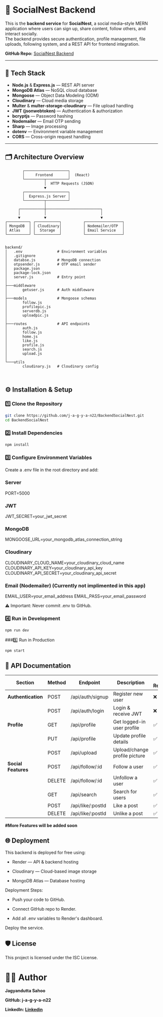 # 📌 SocialNest Backend

This is the **backend service** for **SocialNest**, a social media–style MERN application where users can sign up, share content, follow others, and interact socially.  
The backend provides secure authentication, profile management, file uploads, following system, and a REST API for frontend integration.

**GitHub Repo:** [SocialNest Backend](https://github.com/j-a-g-y-a-n22/BackendSocialNest.git)

---

## 🚀 Tech Stack

- **Node.js** & **Express.js** — REST API server
- **MongoDB Atlas** — NoSQL cloud database
- **Mongoose** — Object Data Modeling (ODM)
- **Cloudinary** — Cloud media storage
- **Multer** & **multer-storage-cloudinary** — File upload handling
- **JWT (jsonwebtoken)** — Authentication & authorization
- **bcryptjs** — Password hashing
- **Nodemailer** — Email OTP sending
- **Sharp** — Image processing
- **dotenv** — Environment variable management
- **CORS** — Cross-origin request handling

---

## 🗂 Architecture Overview

```text
        ┌────────────────────┐
        │     Frontend       │  (React)
        └─────────┬──────────┘
                  │  HTTP Requests (JSON)
                  ▼
        ┌────────────────────┐
        │  Express.js Server │
        └─────────┬──────────┘
                  │
      ┌───────────┼─────────────────────────┐
      │           │                         │
      ▼           ▼                         ▼
┌──────────┐ ┌───────────┐          ┌─────────────────┐
│ MongoDB  │ │ Cloudinary│          │ Nodemailer/OTP  │
│ Atlas    │ │  Storage  │          │ Email Service   │
└──────────┘ └───────────┘          └─────────────────┘


backend/
│   .env                # Environment variables
│   .gitignore
│   databse.js          # MongoDB connection
│   otpsender.js        # OTP email sender
│   package.json
│   package-lock.json
│   server.js           # Entry point
│
├───middleware
│       getuser.js      # Auth middleware
│
├───models              # Mongoose schemas
│       follow.js
│       profilepic.js
│       serverdb.js
│       uploadpic.js
│
├───routes              # API endpoints
│       auth.js
│       follow.js
│       home.js
│       like.js
│       profile.js
│       search.js
│       upload.js
│
└───utils
        cloudinary.js   # Cloudinary config



```
## ⚙️ Installation & Setup

### 1️⃣ Clone the Repository
```bash
git clone https://github.com/j-a-g-y-a-n22/BackendSocialNest.git
cd BackendSocialNest

```
### 2️⃣ Install Dependencies
```bash
npm install
```
### 3️⃣ Configure Environment Variables
Create a .env file in the root directory and add:
### Server
PORT=5000

### JWT
JWT_SECRET=your_jwt_secret

### MongoDB
MONGOOSE_URL=your_mongodb_atlas_connection_string

### Cloudinary
CLOUDINARY_CLOUD_NAME=your_cloudinary_cloud_name
CLOUDINARY_API_KEY=your_cloudinary_api_key
CLOUDINARY_API_SECRET=your_cloudinary_api_secret

### Email (Nodemailer) (Currently not implimented in this app)
EMAIL_USER=your_email_address
EMAIL_PASS=your_email_password

⚠️ Important: Never commit .env to GitHub.

### 4️⃣ Run in Development
```bash
npm run dev
```
###5️⃣ Run in Production
```bash
npm start
```

## 📌 API Documentation
| Section          | Method | Endpoint           | Description                | Auth Required |
|------------------|--------|--------------------|----------------------------|--------------|
| **Authentication** | POST   | /api/auth/signup   | Register new user           | ❌            |
|                  | POST   | /api/auth/login    | Login & receive JWT         | ❌            |
| **Profile**      | GET    | /api/profile       | Get logged-in user profile  | ✅            |
|                  | PUT    | /api/profile       | Update profile details      | ✅            |
|                  | POST   | /api/upload        | Upload/change profile picture | ✅          |
| **Social Features** | POST   | /api/follow/:id    | Follow a user               | ✅            |
|                  | DELETE | /api/follow/:id    | Unfollow a user             | ✅            |
|                  | GET    | /api/search        | Search for users            | ✅            |
|                  | POST   | /api/like/:postId  | Like a post                | ✅            |
|                  | DELETE | /api/like/:postId  | Unlike a post              | ✅            |


**#More Features will be added soon**

## 🌐 Deployment

This backend is deployed for free using:

- Render — API & backend hosting

- Cloudinary — Cloud-based image storage

- MongoDB Atlas — Database hosting

Deployment Steps:

- Push your code to GitHub.

- Connect GitHub repo to Render.

- Add all .env variables to Render's dashboard.

Deploy the service.

## 🛡 License
This project is licensed under the ISC License.

# 👨‍💻 Author
**Jagyandutta Sahoo**

**GitHub: j-a-g-y-a-n22**

**LinkedIn: [Linkedin](www.linkedin.com/in/jagyandutta-sahoo-4ab83727a)**
